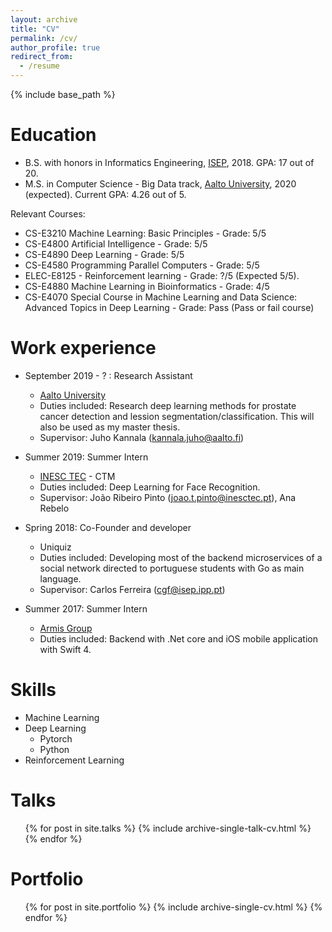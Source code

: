 ```yaml
---
layout: archive
title: "CV"
permalink: /cv/
author_profile: true
redirect_from:
  - /resume
---
```


{% include base_path %}

Education
======
* B.S. with honors in Informatics Engineering, [ISEP](http://isep.ipp.pt/), 2018. GPA: 17 out of 20.
* M.S. in Computer Science - Big Data track, [Aalto University](https://www.aalto.fi/en), 2020 (expected). Current GPA: 4.26 out of 5.

Relevant Courses:
  * CS-E3210 	Machine Learning: Basic Principles - Grade: 5/5
  * CS-E4800 	Artificial Intelligence - Grade: 5/5
  * CS-E4890 	Deep Learning - Grade: 5/5
  * CS-E4580 	Programming Parallel Computers - Grade: 5/5
  * ELEC-E8125 - Reinforcement learning - Grade: ?/5 (Expected 5/5).
  * CS-E4880 	Machine Learning in Bioinformatics - Grade: 4/5
  * CS-E4070 	Special Course in Machine Learning and Data Science: Advanced Topics in Deep Learning - Grade: Pass (Pass or fail course)

Work experience
======

* September 2019 - ? : Research Assistant
  * [Aalto University](https://www.aalto.fi/fi)
  * Duties included: Research deep learning methods for prostate cancer detection and lession segmentation/classification. This will also be used as my master thesis. 
  * Supervisor: Juho Kannala (kannala.juho@aalto.fi)

* Summer 2019: Summer Intern
  * [INESC TEC](https://www.inesctec.pt/en) - CTM 
  * Duties included: Deep Learning for Face Recognition. 
  * Supervisor: João Ribeiro Pinto (joao.t.pinto@inesctec.pt), Ana Rebelo

* Spring 2018: Co-Founder and developer
  * Uniquiz
  * Duties included: Developing most of the backend microservices of a social network directed to portuguese students with Go as main language.
  * Supervisor: Carlos Ferreira (cgf@isep.ipp.pt)

* Summer 2017: Summer Intern
  * [Armis Group](http://www.armis.pt/)
  * Duties included: Backend with .Net core and iOS mobile application with Swift 4.


  
  
Skills
======
* Machine Learning
* Deep Learning 
  * Pytorch 
  * Python
* Reinforcement Learning 

  
Talks
======
  <ul>{% for post in site.talks %}
    {% include archive-single-talk-cv.html %}
  {% endfor %}</ul>
  
Portfolio
======
  <ul>{% for post in site.portfolio %}
    {% include archive-single-cv.html %}
  {% endfor %}</ul>
